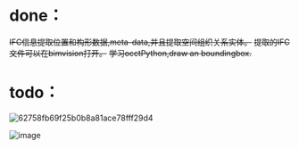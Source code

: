 # done：
~~IFC信息提取位置和构形数据,meta-data,并且提取空间组织关系实体。~~
~~提取的IFC文件可以在bimvision打开。~~
~~学习occtPython,draw an boundingbox.~~
# todo：  
![62758fb69f25b0b8a81ace78fff29d4](https://github.com/deliciousteas/IFC_info_extraction/assets/107855849/f0455290-f8cd-44dd-9e5a-d6850019680d)

![image](https://github.com/deliciousteas/IFC_info_extraction/assets/107855849/6dfb11a4-3195-426c-b24e-6c9d2dfa7bb5)

